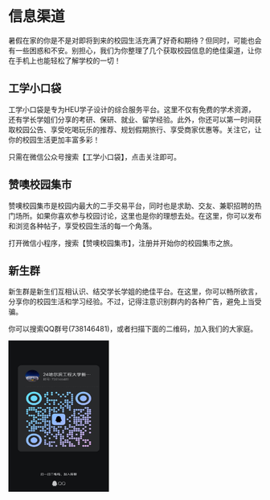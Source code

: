 # **信息渠道**
  暑假在家的你是不是对即将到来的校园生活充满了好奇和期待？但同时，可能也会有一些困惑和不安。别担心，我们为你整理了几个获取校园信息的绝佳渠道，让你在手机上也能轻松了解学校的一切！

## **工学小口袋**
 工学小口袋是专为HEU学子设计的综合服务平台。这里不仅有免费的学术资源，还有学长学姐们分享的考研、保研、就业、留学经验。此外，你还可以第一时间获取校园公告、享受吃喝玩乐的推荐、规划假期旅行、享受商家优惠等。关注它，让你的校园生活更加丰富多彩！
 
 只需在微信公众号搜索【工学小口袋】，点击关注即可。
 

## **赞噢校园集市**
 赞噢校园集市是校园内最大的二手交易平台，同时也是求助、交友、兼职招聘的热门场所。如果你喜欢参与校园讨论，这里也是你的理想去处。在这里，你可以发布和浏览各种帖子，享受校园生活的每一个角落。

 打开微信小程序，搜索【赞噢校园集市】，注册并开始你的校园集市之旅。

## **新生群**
 新生群是新生们互相认识、结交学长学姐的绝佳平台。在这里，你可以畅所欲言，分享你的校园生活和学习经验。不过，记得注意识别群内的各种广告，避免上当受骗。

 你可以搜索QQ群号(738146481)，或者扫描下面的二维码，加入我们的大家庭。 

 <img src="images/QQxsqun.jpg" alt="QQxsqun" width="200" height="300"> 